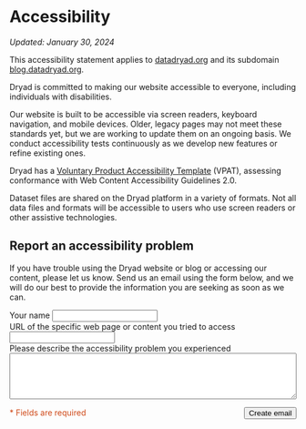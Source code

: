 # Accessibility

*Updated: January 30, 2024*

This accessibility statement applies to [datadryad.org](https://datadryad.org/) and its subdomain [blog.datadryad.org](https://blog.datadryad.org/).

Dryad is committed to making our website accessible to everyone, including individuals with disabilities.

Our website is built to be accessible via screen readers, keyboard navigation, and mobile devices. Older, legacy pages may not meet these standards yet, but we are working to update them on an ongoing basis. We conduct accessibility tests continuously as we develop new features or refine existing ones.

Dryad has a [Voluntary Product Accessibility Template](/docs/DryadVPAT.pdf) (VPAT), assessing conformance with Web Content Accessibility Guidelines 2.0.  

Dataset files are shared on the Dryad platform in a variety of formats. Not all data files and formats will be accessible to users who use screen readers or other assistive technologies.

## Report an accessibility problem

If you have trouble using the Dryad website or blog or accessing our content, please let us know.  Send us an email using the form below, and we will do our best to provide the information you are seeking as soon as we can.

<form id="accessibility-email">
  <div class="c-input__inline">
    <div class="c-input">
      <label for="name" class="c-input__label--required">Your name</label>
      <input class="c-input__text" required="required" type="text" name="name" id="name" autocomplete="name"/>
    </div>
  </div>
  <div class="c-input">
    <label for="url" class="c-input__label--required">URL of the specific web page or content you tried to access</label>
    <input class="c-input__text" required="required" type="text" name="url" id="url"/>
  </div>
  <div class="c-input">
    <label for="body" class="c-input__label--required">Please describe the accessibility problem you experienced</label>
    <textarea class="c-input__textarea" style="width:100%" rows="5" required="required" name="body" id="body"></textarea>
  </div>
  <p style="display: flex; align-items: baseline; justify-content: space-between; flex-wrap: wrap; gap: 2ch">
    <span style="color: #cf4817;">* Fields are required</span>
    <button type="submit" class="o-button__submit">Create email</button>
  </p>
</form>